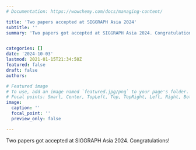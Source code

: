 ```yaml
---
# Documentation: https://wowchemy.com/docs/managing-content/

title: 'Two papers accepted at SIGGRAPH Asia 2024'
subtitle: ''
summary: 'Two papers got accepted at SIGGRAPH Asia 2024. Congratulations!'


categories: []
date: '2024-10-03'
lastmod: 2021-01-15T21:34:50Z
featured: false
draft: false
authors:

# Featured image
# To use, add an image named `featured.jpg/png` to your page's folder.
# Focal points: Smart, Center, TopLeft, Top, TopRight, Left, Right, BottomLeft, Bottom, BottomRight.
image:
  caption: ''
  focal_point: ''
  preview_only: false

---
```

Two papers got accepted at SIGGRAPH Asia 2024. Congratulations!
